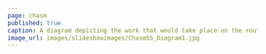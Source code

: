 ```yaml
---
page: chasm
published: true
caption: A diagram depicting the work that would take place on the route of 280
image_url: images/slideshowimages/ChasmSS_Diagram1.jpg
---
```

